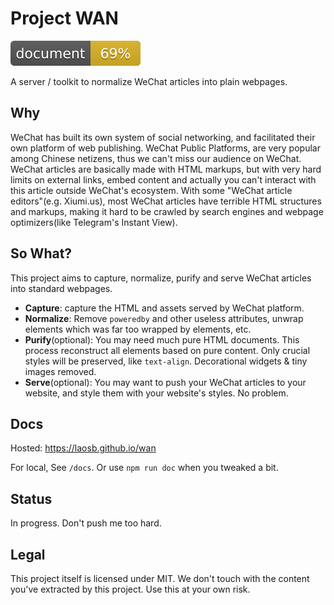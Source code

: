 # Project WAN

![Document coverage](docs/badge.svg)

A server / toolkit to normalize WeChat articles into plain webpages.

## Why

WeChat has built its own system of social networking, and facilitated their own
platform of web publishing. WeChat Public Platforms, are very popular among
Chinese netizens, thus we can't miss our audience on WeChat. WeChat articles are
basically made with HTML markups, but with very hard limits on external links,
embed content and actually you can't interact with this article outside WeChat's
ecosystem. With some "WeChat article editors"(e.g. Xiumi.us), most WeChat
articles have terrible HTML structures and markups, making it hard to be crawled
by search engines and webpage optimizers(like Telegram's Instant View).

## So What?

This project aims to capture, normalize, purify and serve WeChat articles into
standard webpages.

* **Capture**: capture the HTML and assets served by WeChat platform.
* **Normalize**: Remove `poweredby` and other useless attributes, unwrap elements
which was far too wrapped by elements, etc.
* **Purify**(optional): You may need much pure HTML documents. This process
reconstruct all elements based on pure content. Only crucial styles will be
preserved, like `text-align`. Decorational widgets & tiny images removed.
* **Serve**(optional): You may want to push your WeChat articles to your website,
and style them with your website's styles. No problem.

## Docs

Hosted: https://laosb.github.io/wan

For local, See `/docs`. Or use `npm run doc` when you tweaked a bit.

## Status

In progress. Don't push me too hard.

## Legal

This project itself is licensed under MIT. We don't touch with the content you've
extracted by this project. Use this at your own risk.
